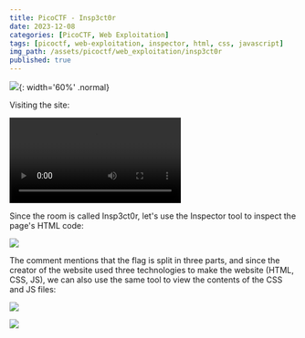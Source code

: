 ```yaml
---
title: PicoCTF - Insp3ct0r
date: 2023-12-08
categories: [PicoCTF, Web Exploitation]
tags: [picoctf, web-exploitation, inspector, html, css, javascript]
img_path: /assets/picoctf/web_exploitation/insp3ct0r
published: true
---
```


![](insp3ct0r_banner.png){: width='60%' .normal}

Visiting the site:

<video src="home.mp4" controls="controls">
</video>

Since the room is called Insp3ct0r, let's use the Inspector tool to inspect the page's HTML code:

![](html_1_3.png)

The comment mentions that the flag is split in three parts, and since the creator of the website used three technologies to make the website (HTML, CSS, JS), we can also use the same tool to view the contents of the CSS and JS files:

![](css_2_3.png)

![](js_3_3.png)

